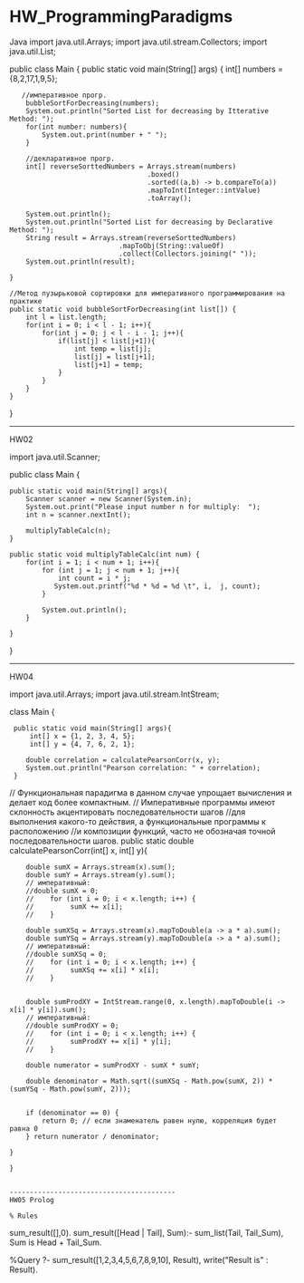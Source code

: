 # HW_ProgrammingParadigms
Java
import java.util.Arrays;
import java.util.stream.Collectors;
import java.util.List;

public class Main
{
	public static void main(String[] args) {
		int[] numbers = {8,2,17,1,9,5};
		
	
	   //императивное прогр.
		bubbleSortForDecreasing(numbers);
		System.out.println("Sorted List for decreasing by Itterative Method: ");
		for(int number: numbers){
		    System.out.print(number + " ");
		}
		
		//декларативное прогр.
		int[] reverseSorttedNumbers = Arrays.stream(numbers)
		                              .boxed()
		                              .sorted((a,b) -> b.compareTo(a))
		                              .mapToInt(Integer::intValue)
		                              .toArray();
		
		System.out.println();
		System.out.println("Sorted List for decreasing by Declarative Method: ");
		String result = Arrays.stream(reverseSorttedNumbers)
		                       .mapToObj(String::valueOf)
		                       .collect(Collectors.joining(" "));
		System.out.println(result);
		
	}
	
	//Метод пузырьковой сортировки для императивного программирования на практике
	public static void bubbleSortForDecreasing(int list[]) {
        int l = list.length;
        for(int i = 0; i < l - 1; i++){
            for(int j = 0; j < l - i - 1; j++){
                if(list[j] < list[j+1]){
                    int temp = list[j];
                    list[j] = list[j+1];
                    list[j+1] = temp;
                }
            }
        }
	}
	
	
}





---------------------------------
HW02


import java.util.Scanner;

public class Main {
    
    public static void main(String[] args){
        Scanner scanner = new Scanner(System.in);
        System.out.print("Please input number n for multiply:  ");
        int n = scanner.nextInt();
        
        multiplyTableCalc(n);
    }
    
    public static void multiplyTableCalc(int num) {
        for(int i = 1; i < num + 1; i++){
            for (int j = 1; j < num + 1; j++){
                int count = i * j;
               System.out.printf("%d * %d = %d \t", i,  j, count);
            }
    
            System.out.println();
        }
        
    }
    
}


-------------------------
HW04

import java.util.Arrays;
import java.util.stream.IntStream;


class Main {
    
     public static void main(String[] args){
         int[] x = {1, 2, 3, 4, 5};
         int[] y = {4, 7, 6, 2, 1};

        double correlation = calculatePearsonCorr(x, y);
        System.out.println("Pearson correlation: " + correlation);
     }


 // Функциональная парадигма в данном случае упрощает вычисления и делает код более компактным.
 // Императивные программы имеют склонность акцентировать последовательности шагов 
 //для выполнения какого-то действия, а функциональные программы к расположению 
 //и композиции функций, часто не обозначая точной последовательности шагов.
    public static double calculatePearsonCorr(int[] x, int[] y){
          
        double sumX = Arrays.stream(x).sum();
        double sumY = Arrays.stream(y).sum();
        // императивный:
        //double sumX = 0;
        //    for (int i = 0; i < x.length; i++) {
        //         sumX += x[i];
        //    }
        
        double sumXSq = Arrays.stream(x).mapToDouble(a -> a * a).sum();
        double sumYSq = Arrays.stream(y).mapToDouble(a -> a * a).sum();
        // императивный:
        //double sumXSq = 0;
        //    for (int i = 0; i < x.length; i++) {
        //         sumXSq += x[i] * x[i];
        //    }
        

        double sumProdXY = IntStream.range(0, x.length).mapToDouble(i -> x[i] * y[i]).sum();
        // императивный:
        //double sumProdXY = 0;
        //    for (int i = 0; i < x.length; i++) {
        //         sumProdXY += x[i] * y[i];
        //    }
        
        double numerator = sumProdXY - sumX * sumY;
        
        double denominator = Math.sqrt((sumXSq - Math.pow(sumX, 2)) * (sumYSq - Math.pow(sumY, 2)));
        
        
        if (denominator == 0) {
            return 0; // если знаменатель равен нулю, корреляция будет равна 0
        } return numerator / denominator;

    }
        
    }


    -----------------------------------------
    HW05 Prolog

    % Rules
sum_result([],0).
sum_result([Head | Tail], Sum):-
     sum_list(Tail, Tail_Sum), Sum is Head + Tail_Sum.

%Query
?- sum_result([1,2,3,4,5,6,7,8,9,10], Result), write("Result is"  :  Result).

